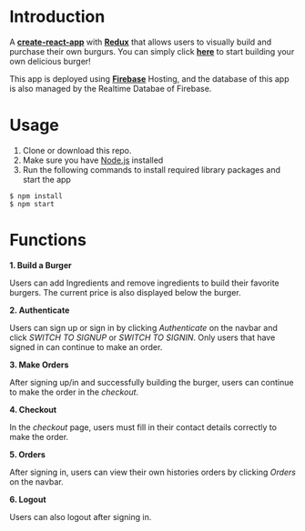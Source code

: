 # Introduction
A **[create-react-app](https://github.com/facebook/create-react-app)** with **[Redux](https://redux.js.org/)** that allows users to visually build and purchase their own burgurs. You can simply click **[here](https://react-my-burger-e77cf.firebaseapp.com/)** to start building your own delicious burger!

This app is deployed using **[Firebase](https://firebase.google.com/)** Hosting, and the database of this app is also managed by the Realtime Databae of Firebase.

# Usage

1. Clone or download this repo.
2. Make sure you have [Node.js](https://nodejs.org/en/) installed  
3. Run the following commands to install required library packages and start the app

```
$ npm install
$ npm start
```

# Functions

**1. Build a Burger**

Users can add Ingredients and remove ingredients to build their favorite burgers. The current price is also displayed below the burger.

**2. Authenticate**

Users can sign up or sign in by clicking *Authenticate* on the navbar and click *SWITCH TO SIGNUP* or *SWITCH TO SIGNIN*. Only users that have signed in can continue to make an order.

**3. Make Orders**

After signing up/in and successfully building the burger, users can continue to make the order in the *checkout*.

**4. Checkout**

In the *checkout* page, users must fill in their contact details correctly to make the order.

**5. Orders**

After signing in, users can view their own histories orders by clicking *Orders* on the navbar.

**6. Logout**

Users can also logout after signing in.













